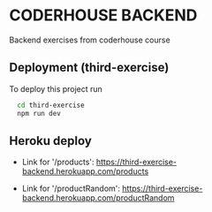 # CODERHOUSE BACKEND

Backend exercises from coderhouse course


## Deployment (third-exercise)

To deploy this project run

```bash
  cd third-exercise
  npm run dev
```


## Heroku deploy 


- Link for '/products': https://third-exercise-backend.herokuapp.com/products

- Link for '/productRandom': https://third-exercise-backend.herokuapp.com/productRandom